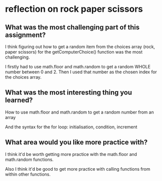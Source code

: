 # reflection on rock paper scissors

## What was the most challenging part of this assignment?

I think figuring out how to get a random item from the choices array (rock, paper scissors) for the getComputerChoice() function was the most challenging.

I firstly had to use math.floor and math.random to get a random WHOLE number between 0 and 2. Then I used that number as the chosen index for the choices array.

## What was the most interesting thing you learned?

How to use math.floor and math.random to get a random number from an array

And the syntax for the for loop: initialisation, condition, increment

## What area would you like more practice with?

I think it'd be worth getting more practice with the math.floor and math.random functions.

Also I think it'd be good to get more practice with calling functions from within other functions.

